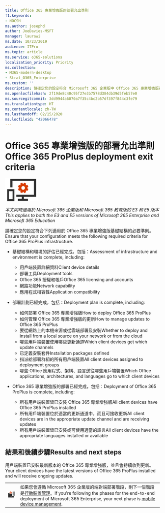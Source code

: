 ```yaml
---
title: Office 365 專業增強版的部署允出準則
f1.keywords:
- NOCSH
ms.author: josephd
author: JoeDavies-MSFT
manager: laurawi
ms.date: 10/23/2019
audience: ITPro
ms.topic: article
ms.service: o365-solutions
localization_priority: Priority
ms.collection:
- M365-modern-desktop
- Strat_O365_Enterprise
ms.custom: ''
description: 請確定您的設定符合 Microsoft 365 企業版中 Office 365 專業增強版基礎結構的準則。
ms.openlocfilehash: 2f19de8c40c95f27e3b7578d384db39d5feb57e0
ms.sourcegitcommit: 3dd9944a6070a7f35c4bc2b57df397f844c3fe79
ms.translationtype: HT
ms.contentlocale: zh-TW
ms.lasthandoff: 02/15/2020
ms.locfileid: "42066478"
---
```

# <a name="office-365-proplus-deployment-exit-criteria"></a><span data-ttu-id="76611-103">Office 365 專業增強版的部署允出準則</span><span class="sxs-lookup"><span data-stu-id="76611-103">Office 365 ProPlus deployment exit criteria</span></span>

![第4 階段：Office 365 專業增強版](../media/deploy-foundation-infrastructure/O365proplus_icon-small.png)

<span data-ttu-id="76611-105">*本文同時適用於 Microsoft 365 企業版和 Microsoft 365 教育版的 E3 和 E5 版本*</span><span class="sxs-lookup"><span data-stu-id="76611-105">*This applies to both the E3 and E5 versions of Microsoft 365 Enterprise and Microsoft 365 Education*</span></span>

<span data-ttu-id="76611-106">請確定您的設定符合下列適用於 Office 365 專業增強版基礎結構的必要準則。</span><span class="sxs-lookup"><span data-stu-id="76611-106">Ensure that your configuration meets the following required criteria for Office 365 ProPlus infrastructure.</span></span>

- <span data-ttu-id="76611-107">基礎結構和環境的評估已經完成，包括：</span><span class="sxs-lookup"><span data-stu-id="76611-107">Assessment of infrastructure and environment is complete, including:</span></span>

    - <span data-ttu-id="76611-108">用戶端裝置詳細資料</span><span class="sxs-lookup"><span data-stu-id="76611-108">Client device details</span></span>
    - <span data-ttu-id="76611-109">部署工具</span><span class="sxs-lookup"><span data-stu-id="76611-109">Deployment tools</span></span>
    - <span data-ttu-id="76611-110">Office 365 授權和帳戶</span><span class="sxs-lookup"><span data-stu-id="76611-110">Office 365 licensing and accounts</span></span>
    - <span data-ttu-id="76611-111">網路功能</span><span class="sxs-lookup"><span data-stu-id="76611-111">Network capability</span></span>
    - <span data-ttu-id="76611-112">應用程式相容性</span><span class="sxs-lookup"><span data-stu-id="76611-112">Application compatibility</span></span>

- <span data-ttu-id="76611-113">部署計劃已經完成，包括：</span><span class="sxs-lookup"><span data-stu-id="76611-113">Deployment plan is complete, including:</span></span>

    - <span data-ttu-id="76611-114">如何部署 Office 365 專業增強版</span><span class="sxs-lookup"><span data-stu-id="76611-114">How to deploy Office 365 ProPlus</span></span>
    - <span data-ttu-id="76611-115">如何管理 Office 365 專業增強版的更新</span><span class="sxs-lookup"><span data-stu-id="76611-115">How to manage updates to Office 365 ProPlus</span></span>
    - <span data-ttu-id="76611-116">要從網路上的本機來源或從雲端部署及安裝</span><span class="sxs-lookup"><span data-stu-id="76611-116">Whether to deploy and install from a local source on your network or from the cloud</span></span>
    - <span data-ttu-id="76611-117">哪些用戶端裝置使用哪些更新通道</span><span class="sxs-lookup"><span data-stu-id="76611-117">Which client devices get which update channels</span></span>
    - <span data-ttu-id="76611-118">已定義安裝套件</span><span class="sxs-lookup"><span data-stu-id="76611-118">Installation packages defined</span></span>
    - <span data-ttu-id="76611-119">指派給部署群組的所有用戶端裝置</span><span class="sxs-lookup"><span data-stu-id="76611-119">All client devices assigned to deployment groups</span></span>
    - <span data-ttu-id="76611-120">哪些 Office 應用程式、架構、語言送往哪些用戶端裝置</span><span class="sxs-lookup"><span data-stu-id="76611-120">Which Office applications, architectures, and languages go to which client devices</span></span>

- <span data-ttu-id="76611-121">Office 365 專業增強版的部署已經完成，包括：</span><span class="sxs-lookup"><span data-stu-id="76611-121">Deployment of Office 365 ProPlus is complete, including:</span></span>

    - <span data-ttu-id="76611-122">所有用戶端裝置皆已安裝 Office 365 專業增強版</span><span class="sxs-lookup"><span data-stu-id="76611-122">All client devices have Office 365 ProPlus installed</span></span>
    - <span data-ttu-id="76611-123">所有用戶端裝置位於適當的更新通道中，而且可接收更新</span><span class="sxs-lookup"><span data-stu-id="76611-123">All client devices are in the appropriate update channel and are receiving updates</span></span>
    - <span data-ttu-id="76611-124">所有用戶端裝置皆已安裝或可使用適當的語言</span><span class="sxs-lookup"><span data-stu-id="76611-124">All client devices have the appropriate languages installed or available</span></span>



## <a name="results-and-next-steps"></a><span data-ttu-id="76611-125">結果和後續步驟</span><span class="sxs-lookup"><span data-stu-id="76611-125">Results and next steps</span></span>

<span data-ttu-id="76611-126">用戶端裝置已安裝最新版本的 Office 365 專業增強版，並且會持續收到更新。</span><span class="sxs-lookup"><span data-stu-id="76611-126">Your client devices have the latest versions of Office 365 ProPlus installed and will receive ongoing updates.</span></span>

|||
|:-------|:-----|
|![階段 5：行動裝置管理](../media/deploy-foundation-infrastructure/mobiledevicemgmt_icon-small.png)| <span data-ttu-id="76611-128">如果您會遵循 Microsoft 365 企業版的端對端部署階段，則下一個階段是[行動裝置管理](mobility-infrastructure.md)。</span><span class="sxs-lookup"><span data-stu-id="76611-128">If you're following the phases for the end-to-end deployment of Microsoft 365 Enterprise, your next phase is [mobile device management](mobility-infrastructure.md).</span></span> |
